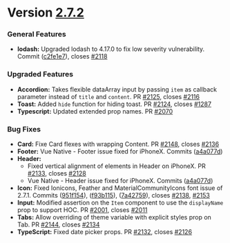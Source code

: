 # Version [2.7.2](https://github.com/GeekyAnts/NativeBase/releases/tag/v2.7.2)

### General Features

*   **lodash:** Upgraded lodash to 4.17.0 to fix low severity vulnerability. Commit ([c2fe1e7](https://github.com/GeekyAnts/NativeBase/commit/c2fe1e70f923d9283cf4f5f227bcc0e1a38b8183)), closes [#2118](https://github.com/GeekyAnts/NativeBase/issues/2118)


### Upgraded Features

*   **Accordion:** Takes flexible dataArray input by passing `item` as callback parameter instead of `title` and `content`. PR [#2125](https://github.com/GeekyAnts/NativeBase/pull/2125), closes [#2116](https://github.com/GeekyAnts/NativeBase/issues/2116)
*   **Toast:** Added `hide` function for hiding toast. PR [#2124](https://github.com/GeekyAnts/NativeBase/pull/2124), closes [#1287](https://github.com/GeekyAnts/NativeBase/issues/1287)
*   **Typescript:** Updated extended prop names. PR [#2070](https://github.com/GeekyAnts/NativeBase/pull/2070)



### Bug Fixes

*   **Card:** Fixe Card flexes with wrapping Content. PR [#2148](https://github.com/GeekyAnts/NativeBase/pull/2148), closes [#2136](https://github.com/GeekyAnts/NativeBase/issues/2136)
*   **Footer:** Vue Native - Footer issue fixed for iPhoneX. Commits ([a4a077d](https://github.com/GeekyAnts/NativeBase/commit/a4a077d1fa59aa049ab093d0e32a5c6def0ff5e1))
*   **Header:**
    -   Fixed vertical alignment of elements in Header on iPhoneX. PR [#2133](https://github.com/GeekyAnts/NativeBase/pull/2133), closes [#2128](https://github.com/GeekyAnts/NativeBase/issues/2128)
    -   Vue Native - Header issue fixed for iPhoneX. Commits ([a4a077d](https://github.com/GeekyAnts/NativeBase/commit/a4a077d1fa59aa049ab093d0e32a5c6def0ff5e1))
*   **Icon:** Fixed Ionicons, Feather and MaterialCommunityIcons font issue of 2.7.1. Commits ([951f154](https://github.com/GeekyAnts/NativeBase/commit/951f154d2a10d5459801ddce57addf3ee867e0ac)), ([f93b115](https://github.com/GeekyAnts/NativeBase/commit/f93b11530e572431ffd3148bcd65063609896e2f)), ([7a42759](https://github.com/GeekyAnts/NativeBase/commit/7a42759513706f60546ce3045376a6a93f574a48)), closes [#2138](https://github.com/GeekyAnts/NativeBase/issues/2138), [#2153](https://github.com/GeekyAnts/NativeBase/issues/2153)
*   **Input:** Modified assertion on the `Item` component to use the `displayName` prop to support HOC. PR [#2001](https://github.com/GeekyAnts/NativeBase/pull/2001), closes [#2011](https://github.com/GeekyAnts/NativeBase/issues/2011)
*   **Tabs:** Allow overriding of theme variable with explicit styles prop on Tab. PR [#2144](https://github.com/GeekyAnts/NativeBase/pull/2144), closes [#2134](https://github.com/GeekyAnts/NativeBase/issues/2134)
*   **TypeScript:** Fixed date picker props. PR [#2132](https://github.com/GeekyAnts/NativeBase/pull/2132), closes [#2126](https://github.com/GeekyAnts/NativeBase/issues/2126)
